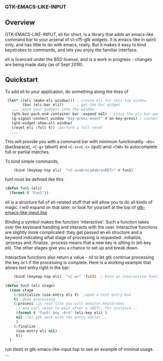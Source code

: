 ### GTK-EMACS-LIKE-INPUT

## Overview

GTK-EMACS-LIKE-INPUT, eli for short, is a library that adds an emacs-like command bar to your arsenal of cl-cffi-gtk widgets.  It is emacs-like in spirit only, and has little to do with emacs, really.  But it makes it easy to bind keystrokes to commands, and lets you enjoy the familiar interface.


eli is licenced under the BSD license, and is a work in progress - changes are being made daily (as of Sept 2016).

## Quickstart

To add eli to your application, do something along the lines of

```lisp
 (let* ((eli (make-eli window))) ; create eli for this top window
        (bar (eli-bar eli))      ; get the bar widget
   ... ;pack your gadgets into the window
   (gtk-box-pack-end container bar :expand nil) ; place the eli-bar gadget on the bottom 
   (g-signal-connect window "key-press-event" #'on-key-press) ; connect default key processing
   (gtk-widget-show-all window)
   (reset eli :full t)) ;perform a full reset
   ...
```
This will provide you with a command bar with minimum functionality: `<BS>` (backspace), `<C-g>` (abort) and `<C-x><C-c>` (quit) amd `<TAB>` to autocomplete full or partial matches.

To bind simple commands, 
```lisp
    (bind (keymap-top eli)  "<C-a>abracadabra<RET>" #'fun1)
```
fun1 must be defined like this
```lisp
(defun fun1 (eli)
  (format t "Fun1"))
```
eli is a structure full of eli-related stuff that will allow you to do all kinds of magic.  I will expand on that later; or look for yourself at the top of [gtk-emacs-like-input.lisp](https://github.com/stacksmith/gtk-emacs-like-input/blob/master/gtk-emacs-like-input.lisp)

Binding a symbol makes the function 'interactive'.  Such a function takes over the keyboard handling and interacts with the user.  Interactive functions are slightly more complicated: they get passed an eli structure and a keyword indicating what stage of processing is requested: :initialize, :process and :finalize.  :process means that a new key is sitting in (eli-key eli).  The other stages give you a chance to set up and break down.

Interactive functions also return a value - nil to let gtk continue processing the key or t if the processing is complete.
Here is a working example that allows text entry right in the bar:
```lisp
    (bind (keymap-top eli)  "<C-a>" 'fun3)  ; bind an interactive function
	...
(defun fun3 (eli stage)
  (case stage
    (:initialize (use-entry eli t)  ;open a text entry box
	t) ;done processing
    (:process ;in real life you will monitor keystrokes 
	 ;; and call reset to exit after a <RET>, for instance...
     (format t "fun3: key ~A~%" (eli-key eli) )
     nil ;let gtk work with the entry editor...
     )
    (:finalize 
     (use-entry eli nil)
     t))
  )
```

run (test) in gtk-emacs-like-input.lisp to see an example of minimal usage.
...

